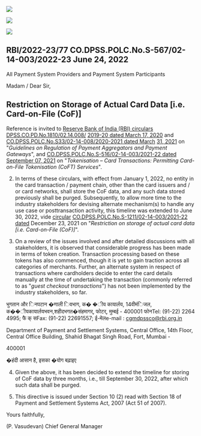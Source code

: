 ![](_page_0_Picture_0.jpeg)

![](_page_0_Picture_1.jpeg)

![](_page_0_Picture_2.jpeg)

## RBI/2022-23/77 CO.DPSS.POLC.No.S-567/02-14-003/2022-23 June 24, 2022

All Payment System Providers and Payment System Participants

Madam / Dear Sir,

## **Restriction on Storage of Actual Card Data [i.e. Card-on-File (CoF)]**

Reference is invited to [Reserve Bank of India \(RBI\) circulars DPSS.CO.PD.No.1810/02.14.008/](https://www.rbi.org.in/Scripts/NotificationUser.aspx?Id=11822&Mode=0)  [2019-20 dated March 17, 2020](https://www.rbi.org.in/Scripts/NotificationUser.aspx?Id=11822&Mode=0) and [CO.DPSS.POLC.No.S33/02-14-008/2020-2021 dated March](https://www.rbi.org.in/Scripts/NotificationUser.aspx?Id=12050&Mode=0)  [31, 2021](https://www.rbi.org.in/Scripts/NotificationUser.aspx?Id=12050&Mode=0) on "*Guidelines on Regulation of Payment Aggregators and Payment Gateways*", and [CO.DPSS.POLC.No.S-516/02-14-003/2021-22 dated September 07, 2021](https://www.rbi.org.in/Scripts/NotificationUser.aspx?Id=12159&Mode=0) on "*Tokenisation – Card Transactions: Permitting Card-on-File Tokenisation (CoFT) Services*".

2. In terms of these circulars, with effect from January 1, 2022, no entity in the card transaction / payment chain, other than the card issuers and / or card networks, shall store the CoF data, and any such data stored previously shall be purged. Subsequently, to allow more time to the industry stakeholders for devising alternate mechanism(s) to handle any use case or posttransaction activity, this timeline was extended to June 30, 2022, vide [circular](https://www.rbi.org.in/Scripts/NotificationUser.aspx?Id=12211&Mode=0)  [CO.DPSS.POLC.No.S-1211/02-14-003/2021-22 dated](https://www.rbi.org.in/Scripts/NotificationUser.aspx?Id=12211&Mode=0) December 23, 2021 on "*Restriction on storage of actual card data [i.e. Card-on-File (CoF)]*".

3. On a review of the issues involved and after detailed discussions with all stakeholders, it is observed that considerable progress has been made in terms of token creation. Transaction processing based on these tokens has also commenced, though it is yet to gain traction across all categories of merchants. Further, an alternate system in respect of transactions where cardholders decide to enter the card details manually at the time of undertaking the transaction (commonly referred to as "*guest checkout transactions*") has not been implemented by the industry stakeholders, so far.

भुगतान और िनपटान �णाली िवभाग, क� �ीय कायार्लय, 14वीमंिजल, क��ीयकायार्लयभवन,शहीदभगत�संहमागर्, फोटर्, मुम्बई - 400001 फोनTel: (91-22) 2264 4995; फै क् सFax: (91-22) 22691557; ई-मेलe-mail : [cgmdpssco@rbi.org.in](mailto:cgmdpssco@rbi.org.in)

Department of Payment and Settlement Systems, Central Office, 14th Floor, Central Office Building, Shahid Bhagat Singh Road, Fort, Mumbai -

400001

�हंदी आसान है, इसका �योग बढ़ाइए

4. Given the above, it has been decided to extend the timeline for storing of CoF data by three months, i.e., till September 30, 2022, after which such data shall be purged.

5. This directive is issued under Section 10 (2) read with Section 18 of Payment and Settlement Systems Act, 2007 (Act 51 of 2007).

Yours faithfully,

(P. Vasudevan) Chief General Manager